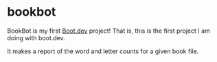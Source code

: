 # bookbot

BookBot is my first [Boot.dev](https://www.boot.dev) project! That is, this is the first project I am doing with boot.dev.

It makes a report of the word and letter counts for a given book file.
